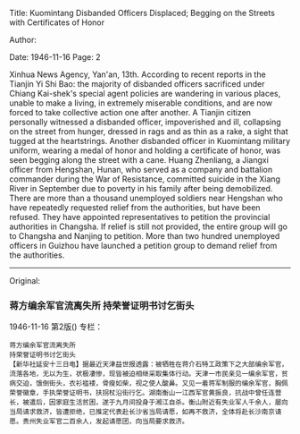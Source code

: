 Title: Kuomintang Disbanded Officers Displaced; Begging on the Streets with Certificates of Honor

Author:

Date: 1946-11-16
Page: 2

Xinhua News Agency, Yan'an, 13th. According to recent reports in the Tianjin Yi Shi Bao: the majority of disbanded officers sacrificed under Chiang Kai-shek's special agent policies are wandering in various places, unable to make a living, in extremely miserable conditions, and are now forced to take collective action one after another. A Tianjin citizen personally witnessed a disbanded officer, impoverished and ill, collapsing on the street from hunger, dressed in rags and as thin as a rake, a sight that tugged at the heartstrings. Another disbanded officer in Kuomintang military uniform, wearing a medal of honor and holding a certificate of honor, was seen begging along the street with a cane. Huang Zhenliang, a Jiangxi officer from Hengshan, Hunan, who served as a company and battalion commander during the War of Resistance, committed suicide in the Xiang River in September due to poverty in his family after being demobilized. There are more than a thousand unemployed soldiers near Hengshan who have repeatedly requested relief from the authorities, but have been refused. They have appointed representatives to petition the provincial authorities in Changsha. If relief is still not provided, the entire group will go to Changsha and Nanjing to petition. More than two hundred unemployed officers in Guizhou have launched a petition group to demand relief from the authorities.



<hr /> 

Original: 


### 蒋方编余军官流离失所  持荣誉证明书讨乞街头

1946-11-16
第2版()
专栏：

    蒋方编余军官流离失所
    持荣誉证明书讨乞街头
    【新华社延安十三日电】据最近天津益世报透露：被牺牲在蒋介石特工政策下之大部编余军官，流落各地，无以为生，状极凄惨，现皆被迫相继采取集体行动。天津一市民亲见一编余军官，贫病交迫，饿倒街头，衣衫褴褛，骨瘦如柴，视之使人酸鼻。又见一着蒋军制服的编余军官，胸佩荣誉徽章，手执荣誉证明书，扶拐杖沿街行乞。湖南衡山一江西军官黄振良，抗战中曾任连营长，被遣后，因家庭生活贫困，遂于九月间投身于湘江自杀。衡山附近有失业军人千余人，屡向当局请求救济，皆遭拒绝，已推定代表赴长沙省当局请愿，如再不救济，全体将赴长沙南京请愿。贵州失业军官二百余人，发起请愿团，向当局要求救济。
